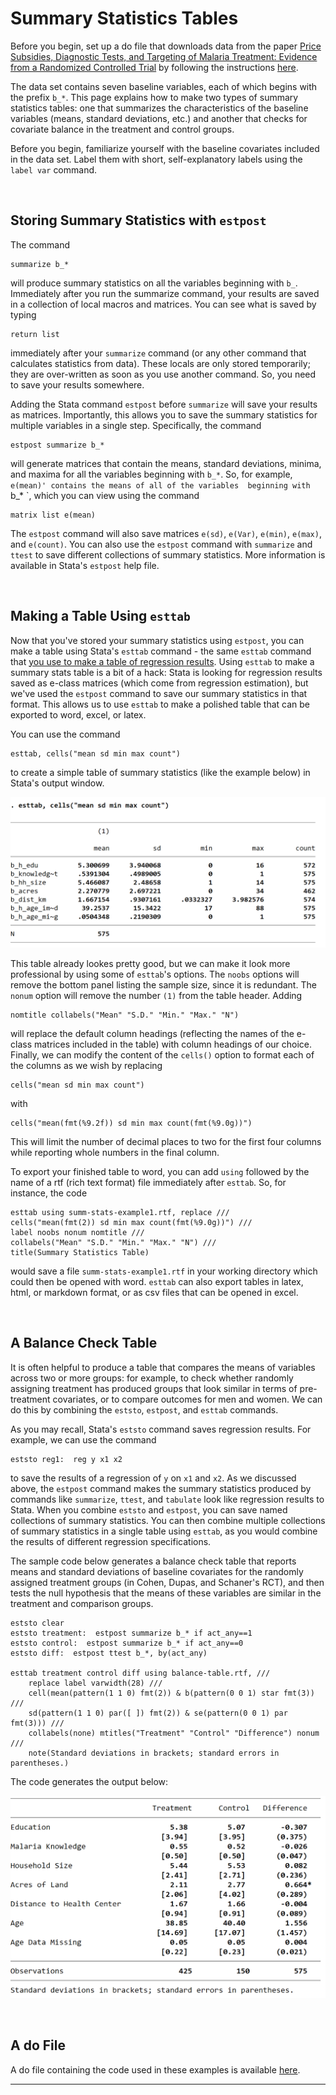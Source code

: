 # Summary Statistics Tables

Before you begin, set up a do file that 
downloads data from the paper 
[Price Subsidies, Diagnostic Tests, and Targeting of Malaria Treatment: Evidence from a Randomized Controlled Trial](https://www.aeaweb.org/articles?id=10.1257/aer.20130267) by following the instructions [here](https://pjakiela.github.io/stata/making-tables.html). 

The data set contains seven baseline variables, each of which begins with the prefix `b_*`.  This page explains 
how to make two types of summary statistics tables: one that summarizes the characteristics of the baseline variables (means, 
standard deviations, etc.) and another that checks for covariate balance in the treatment and control groups.  

Before you begin, familiarize yourself with the baseline covariates included in the data set.  Label them 
with short, self-explanatory labels using the `label var` command.  

<br>

## Storing Summary Statistics with `estpost`

The command 
```
summarize b_*
```
will produce summary statistics on all the variables beginning with `b_`.   Immediately after you run 
the summarize command, your results are saved in a collection of local macros and matrices.  You can see 
what is saved by typing 
```
return list
```
immediately after your `summarize` command (or any other command that calculates statistics from data). These locals 
are only stored temporarily; they are over-written as soon as you use another command.  So, you need to save your results somewhere.

Adding the Stata command 
`estpost` before `summarize` will save your results as matrices.  Importantly, this allows you to save 
the summary statistics for multiple variables in a single step.  Specifically, the command 
```
estpost summarize b_*
```
will generate matrices that contain the means, standard deviations, minima, and maxima for all 
the variables beginning with `b_*`.  So, for example, `e(mean)' contains the means of all of the variables 
beginning with `b_* `, which you can 
view using the command
```
matrix list e(mean)
```
The `estpost` command will also save matrices `e(sd)`, `e(Var)`, `e(min)`, `e(max)`, and `e(count)`.  You can also 
use the `estpost` command with `summarize` and `ttest` to save different collections of summary statistics.  More information 
is available in Stata's `estpost` help file.

<br>

## Making a Table Using `esttab`

Now that you've stored your summary statistics using `estpost`, you can make a table using Stata's 
`esttab` command - the same `esttab` command that [you use to make a table of regression 
results](https://pjakiela.github.io/stata/regression-table.html).  Using `esttab` to make a 
summary stats table is a bit of a hack:  Stata is looking for regression results saved as 
e-class matrices (which come from regression estimation), but we've used the `estpost` command 
to save our summary statistics in that format.  This allows us to use `esttab` to make 
a polished table that can be exported to word, excel, or latex.  

You can use the command 
```
esttab, cells("mean sd min max count")
```
to create a simple table of summary statistics (like the example below) in Stata's output window.  

![esttab-summstats1.png](esttab-summstats1.png)

This table already lookes pretty good, but we can make it look more professional by using 
some of `esttab`'s options.  The `noobs` options will remove the bottom panel listing the sample size, 
since it is redundant.  The `nonum` option will remove the number `(1)` from the table header.  Adding 
```
nomtitle collabels("Mean" "S.D." "Min." "Max." "N")
``` 
will replace the default column headings (reflecting the names of the e-class matrices included in the table) 
with column headings of our choice.  Finally, we can modify the content of the `cells()` option 
to format each of the columns as we wish by replacing
```
cells("mean sd min max count")
```
with 
```
cells("mean(fmt(%9.2f)) sd min max count(fmt(%9.0g))")
```
This will limit the number of decimal places to two for the first four columns 
while reporting whole numbers in the final column.  

To export your finished table to word, you can add `using` followed by the name of a rtf (rich text format) 
file immediately after `esttab`.  So, for instance, the code
```
esttab using summ-stats-example1.rtf, replace ///
cells("mean(fmt(2)) sd min max count(fmt(%9.0g))") ///
label noobs nonum nomtitle ///
collabels("Mean" "S.D." "Min." "Max." "N") ///
title(Summary Statistics Table)
```
would save a file `summ-stats-example1.rtf` in your working directory which could then be opened with word.  `esttab` 
can also export tables in latex, html, or markdown format, or as csv files that can be opened in excel.  

<br>

## A Balance Check Table

It is often helpful to produce a table that compares the means of variables across two or more groups:  for example, 
to check whether randomly assigning treatment has produced groups that look similar in terms of pre-treatment covariates, 
or to compare outcomes for men and women.  We can do this by combining the `eststo`, `estpost`, and `esttab` commands.  

As you may recall, Stata's `eststo` command saves regression results.  For example, we can use the command 
```
eststo reg1:  reg y x1 x2
```
to save the results of a regression of `y` on `x1` and `x2`.  As we discussed above, the `estpost` command makes the summary statistics 
produced by commands like `summarize`, `ttest`, and `tabulate` look like regression results to Stata.  When you combine `eststo` and 
`estpost`, you can save named collections of summary statistics.  You can then combine multiple collections of summary statistics 
in a single table using `esttab`, as you would combine the results of different regression specifications.

The sample code below generates a balance check table that reports means and standard deviations of baseline covariates for the 
randomly assigned treatment groups (in Cohen, Dupas, and Schaner's RCT), and then tests the null hypothesis that the means of these variables 
are similar in the treatment and comparison groups.

```
eststo clear
eststo treatment:  estpost summarize b_* if act_any==1
eststo control:  estpost summarize b_* if act_any==0
eststo diff:  estpost ttest b_*, by(act_any)

esttab treatment control diff using balance-table.rtf, ///
	replace label varwidth(28) ///
	cell(mean(pattern(1 1 0) fmt(2)) & b(pattern(0 0 1) star fmt(3)) ///
	sd(pattern(1 1 0) par([ ]) fmt(2)) & se(pattern(0 0 1) par fmt(3))) ///
	collabels(none) mtitles("Treatment" "Control" "Difference") nonum ///
	note(Standard deviations in brackets; standard errors in parentheses.) 
```
The code generates the output below:

![esttab-balance1.png](esttab-balance1.png)

<br>

## A do File

A do file containing the code used in these examples is available [here](summ-stats-table-examples.do).

 ---
